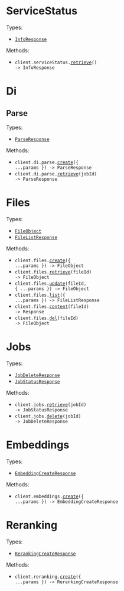# ServiceStatus

Types:

- <code><a href="./src/resources/service-status.ts">InfoResponse</a></code>

Methods:

- <code title="get /">client.serviceStatus.<a href="./src/resources/service-status.ts">retrieve</a>() -> InfoResponse</code>

# Di

## Parse

Types:

- <code><a href="./src/resources/di/parse.ts">ParseResponse</a></code>

Methods:

- <code title="post /v1/document-intelligence/parse">client.di.parse.<a href="./src/resources/di/parse.ts">create</a>({ ...params }) -> ParseResponse</code>
- <code title="get /v1/document-intelligence/parse/{job_id}">client.di.parse.<a href="./src/resources/di/parse.ts">retrieve</a>(jobId) -> ParseResponse</code>

# Files

Types:

- <code><a href="./src/resources/files.ts">FileObject</a></code>
- <code><a href="./src/resources/files.ts">FileListResponse</a></code>

Methods:

- <code title="post /v1/files">client.files.<a href="./src/resources/files.ts">create</a>({ ...params }) -> FileObject</code>
- <code title="get /v1/files/{file_id}">client.files.<a href="./src/resources/files.ts">retrieve</a>(fileId) -> FileObject</code>
- <code title="put /v1/files/{file_id}">client.files.<a href="./src/resources/files.ts">update</a>(fileId, { ...params }) -> FileObject</code>
- <code title="get /v1/files">client.files.<a href="./src/resources/files.ts">list</a>({ ...params }) -> FileListResponse</code>
- <code title="get /v1/files/{file_id}/content">client.files.<a href="./src/resources/files.ts">content</a>(fileId) -> Response</code>
- <code title="delete /v1/files/{file_id}">client.files.<a href="./src/resources/files.ts">del</a>(fileId) -> FileObject</code>

# Jobs

Types:

- <code><a href="./src/resources/jobs.ts">JobDeleteResponse</a></code>
- <code><a href="./src/resources/jobs.ts">JobStatusResponse</a></code>

Methods:

- <code title="get /v1/jobs/{job_id}">client.jobs.<a href="./src/resources/jobs.ts">retrieve</a>(jobId) -> JobStatusResponse</code>
- <code title="delete /v1/jobs/{job_id}">client.jobs.<a href="./src/resources/jobs.ts">delete</a>(jobId) -> JobDeleteResponse</code>

# Embeddings

Types:

- <code><a href="./src/resources/embeddings.ts">EmbeddingCreateResponse</a></code>

Methods:

- <code title="post /v1/embeddings">client.embeddings.<a href="./src/resources/embeddings.ts">create</a>({ ...params }) -> EmbeddingCreateResponse</code>

# Reranking

Types:

- <code><a href="./src/resources/reranking.ts">RerankingCreateResponse</a></code>

Methods:

- <code title="post /v1/reranking">client.reranking.<a href="./src/resources/reranking.ts">create</a>({ ...params }) -> RerankingCreateResponse</code>
